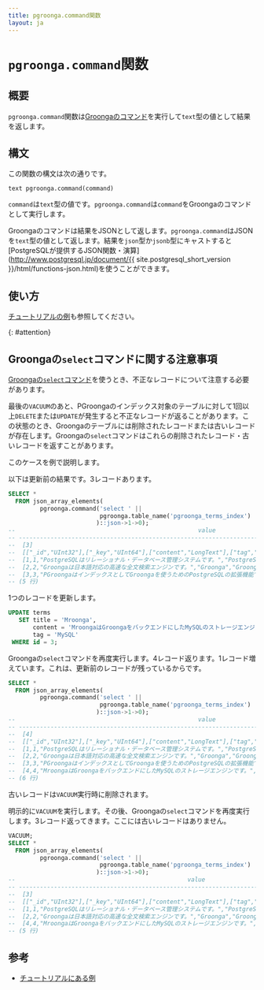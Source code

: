 ```yaml
---
title: pgroonga.command関数
layout: ja
---
```


# `pgroonga.command`関数

## 概要

`pgroonga.command`関数は[Groongaのコマンド](http://groonga.org/ja/docs/reference/command.html)を実行して`text`型の値として結果を返します。

## 構文

この関数の構文は次の通りです。

```text
text pgroonga.command(command)
```

`command`は`text`型の値です。`pgroonga.command`は`command`をGroongaのコマンドとして実行します。

Groongaのコマンドは結果をJSONとして返します。`pgroonga.command`はJSONを`text`型の値として返します。結果を`json`型か`jsonb`型にキャストすると[PostgreSQLが提供するJSON関数・演算](http://www.postgresql.jp/document/{{ site.postgresql_short_version }}/html/functions-json.html)を使うことができます。

## 使い方

[チュートリアルの例](../../tutorial/#groonga)も参照してください。

{: #attention}

## Groongaの`select`コマンドに関する注意事項

[Groongaの`select`コマンド](http://groonga.org/ja/docs/reference/commands/select.html)を使うとき、不正なレコードについて注意する必要があります。

最後の`VACUUM`のあと、PGroongaのインデックス対象のテーブルに対して1回以上`DELETE`または`UPDATE`が発生すると不正なレコードが返ることがあります。この状態のとき、Groongaのテーブルには削除されたレコードまたは古いレコードが存在します。Groongaの`select`コマンドはこれらの削除されたレコード・古いレコードを返すことがあります。

このケースを例で説明します。

以下は更新前の結果です。3レコードあります。

```sql
SELECT *
  FROM json_array_elements(
         pgroonga.command('select ' ||
                          pgroonga.table_name('pgroonga_terms_index')
                         )::json->1->0);
--                                                    value                                                   
-- -----------------------------------------------------------------------------------------------------------
--  [3]
--  [["_id","UInt32"],["_key","UInt64"],["content","LongText"],["tag","ShortText"],["title","LongText"]]
--  [1,1,"PostgreSQLはリレーショナル・データベース管理システムです。","PostgreSQL","PostgreSQL"]
--  [2,2,"Groongaは日本語対応の高速な全文検索エンジンです。","Groonga","Groonga"]
--  [3,3,"PGroongaはインデックスとしてGroongaを使うためのPostgreSQLの拡張機能です。","PostgreSQL","PGroonga"]
-- (5 行)
```

1つのレコードを更新します。

```sql
UPDATE terms
   SET title = 'Mroonga',
       content = 'MroongaはGroongaをバックエンドにしたMySQLのストレージエンジンです。',
       tag = 'MySQL'
 WHERE id = 3;
```

Groongaの`select`コマンドを再度実行します。4レコード返ります。1レコード増えています。これは、更新前のレコードが残っているからです。

```sql
SELECT *
  FROM json_array_elements(
         pgroonga.command('select ' ||
                          pgroonga.table_name('pgroonga_terms_index')
                         )::json->1->0);
--                                                    value                                                   
-- -----------------------------------------------------------------------------------------------------------
--  [4]
--  [["_id","UInt32"],["_key","UInt64"],["content","LongText"],["tag","ShortText"],["title","LongText"]]
--  [1,1,"PostgreSQLはリレーショナル・データベース管理システムです。","PostgreSQL","PostgreSQL"]
--  [2,2,"Groongaは日本語対応の高速な全文検索エンジンです。","Groonga","Groonga"]
--  [3,3,"PGroongaはインデックスとしてGroongaを使うためのPostgreSQLの拡張機能です。","PostgreSQL","PGroonga"]
--  [4,4,"MroongaはGroongaをバックエンドにしたMySQLのストレージエンジンです。","MySQL","Mroonga"]
-- (6 行)
```

古いレコードは`VACUUM`実行時に削除されます。

明示的に`VACUUM`を実行します。その後、Groongaの`select`コマンドを再度実行します。3レコード返ってきます。ここには古いレコードはありません。

```sql
VACUUM;
SELECT *
  FROM json_array_elements(
         pgroonga.command('select ' ||
                          pgroonga.table_name('pgroonga_terms_index')
                         )::json->1->0);
--                                                 value                                                 
-- ------------------------------------------------------------------------------------------------------
--  [3]
--  [["_id","UInt32"],["_key","UInt64"],["content","LongText"],["tag","ShortText"],["title","LongText"]]
--  [1,1,"PostgreSQLはリレーショナル・データベース管理システムです。","PostgreSQL","PostgreSQL"]
--  [2,2,"Groongaは日本語対応の高速な全文検索エンジンです。","Groonga","Groonga"]
--  [4,4,"MroongaはGroongaをバックエンドにしたMySQLのストレージエンジンです。","MySQL","Mroonga"]
-- (5 行)
```

## 参考

  * [チュートリアルにある例](../../tutorial/#groonga)
